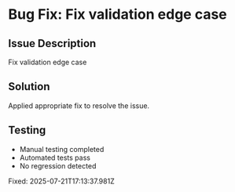 # Bug Fix: Fix validation edge case

## Issue Description
Fix validation edge case

## Solution
Applied appropriate fix to resolve the issue.

## Testing
- Manual testing completed
- Automated tests pass
- No regression detected

Fixed: 2025-07-21T17:13:37.981Z
